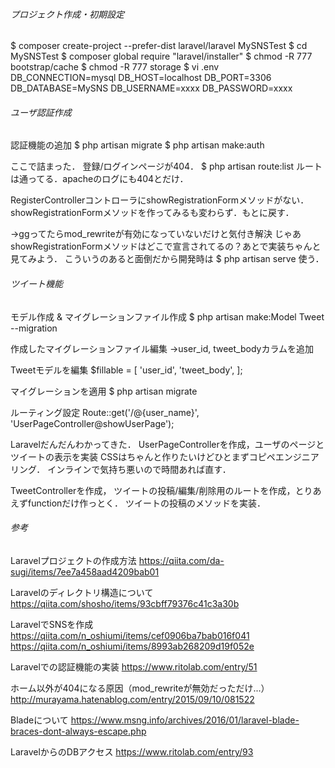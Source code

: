 ###### プロジェクト作成・初期設定 ######
$ composer create-project --prefer-dist laravel/laravel MySNSTest
$ cd MySNSTest
$ composer global require "laravel/installer"
$ chmod -R 777 bootstrap/cache
$ chmod -R 777 storage
$ vi .env
	DB_CONNECTION=mysql
	DB_HOST=localhost
	DB_PORT=3306
	DB_DATABASE=MySNS
	DB_USERNAME=xxxx
	DB_PASSWORD=xxxx


###### ユーザ認証作成 ######
認証機能の追加
$ php artisan migrate
$ php artisan make:auth

ここで詰まった．
登録/ログインページが404．
$ php artisan route:list
ルートは通ってる．apacheのログにも404とだけ．

RegisterControllerコントローラにshowRegistrationFormメソッドがない．
showRegistrationFormメソッドを作ってみるも変わらず．もとに戻す．

→ggってたらmod_rewriteが有効になっていないだけと気付き解決
じゃあshowRegistrationFormメソッドはどこで宣言されてるの？あとで実装ちゃんと見てみよう．
こういうのあると面倒だから開発時は $ php artisan serve 使う．


###### ツイート機能 ######
モデル作成 & マイグレーションファイル作成
$ php artisan make:Model Tweet --migration

作成したマイグレーションファイル編集
→user_id, tweet_bodyカラムを追加

Tweetモデルを編集
$fillable = [ 'user_id', 'tweet_body', ];

マイグレーションを適用
$ php artisan migrate

ルーティング設定
Route::get('/@{user_name}', 'UserPageController@showUserPage');

Laravelだんだんわかってきた．
UserPageControllerを作成，ユーザのページとツイートの表示を実装
CSSはちゃんと作りたいけどひとまずコピペエンジニアリング．
インラインで気持ち悪いので時間あれば直す．

TweetControllerを作成，
ツイートの投稿/編集/削除用のルートを作成，とりあえずfunctionだけ作っとく．
ツイートの投稿のメソッドを実装．


###### 参考 ######
Laravelプロジェクトの作成方法
https://qiita.com/da-sugi/items/7ee7a458aad4209bab01

Laravelのディレクトリ構造について
https://qiita.com/shosho/items/93cbff79376c41c3a30b

LaravelでSNSを作成
https://qiita.com/n_oshiumi/items/cef0906ba7bab016f041
https://qiita.com/n_oshiumi/items/8993ab268209d19f052e

Laravelでの認証機能の実装
https://www.ritolab.com/entry/51

ホーム以外が404になる原因（mod_rewriteが無効だっただけ...）
http://murayama.hatenablog.com/entry/2015/09/10/081522

Bladeについて
https://www.msng.info/archives/2016/01/laravel-blade-braces-dont-always-escape.php

LaravelからのDBアクセス
https://www.ritolab.com/entry/93
